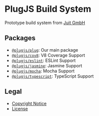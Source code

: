 PlugJS Build System
===================

Prototype build system from [Juit GmbH](https://www.juit.com/)

Packages
--------

* [`@plugjs/plug`](./workspaces/plug/README.md): Our main package
* [`@plugjs/cov8`](./workspaces/cov8/README.md): V8 Coverage Support
* [`@plugjs/eslint`](./workspaces/eslint/README.md): ESLint Support
* [`@plugjs/jasmine`](./workspaces/jasmine/README.md): Jasmine Support
* [`@plugjs/mocha`](./workspaces/mocha/README.md): Mocha Support
* [`@plugjs/typescript`](./workspaces/typescript/README.md): TypeScript Support

Legal
--------

* [Copyright Notice](NOTICE.md)
* [License](LICENSE.md)
